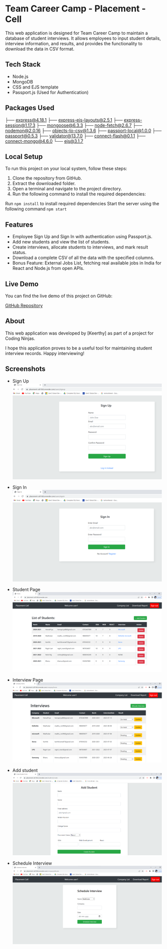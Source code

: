 # Team Career Camp - Placement - Cell

This web application is designed for Team Career Camp to maintain a database of student interviews. It allows employees to input student details, interview information, and results, and provides the functionality to download the data in CSV format.

## Tech Stack

- Node.js
- MongoDB
- CSS and EJS template
- Passport.js (Used for Authentication)

## Packages Used

├── express@4.18.1
├── express-ejs-layouts@2.5.1
├── express-session@1.17.3
├── mongoose@6.3.3
├── node-fetch@2.6.7
├── nodemon@2.0.16
├── objects-to-csv@1.3.6
├── passport-local@1.0.0
├── passport@0.5.3
├── validator@13.7.0
├── connect-flash@0.1.1
├── connect-mongo@4.6.0
└── ejs@3.1.7


## Local Setup

To run this project on your local system, follow these steps:

1. Clone the repository from GitHub.
2. Extract the downloaded folder.
3. Open a terminal and navigate to the project directory.
4. Run the following command to install the required dependencies:

  Run `npm install` to install required dependencies
  Start the server using the following command `npm start`
  
## Features

- Employee Sign Up and Sign In with authentication using Passport.js.
- Add new students and view the list of students.
- Create interviews, allocate students to interviews, and mark result status.
- Download a complete CSV of all the data with the specified columns.
- Bonus Feature: External Jobs List, fetching real available jobs in India for React and Node.js from open APIs.

## Live Demo

You can find the live demo of this project on GitHub:

[GitHub Repository](https://github.com/keerthy97/PLACEMENT_CELL_NODEJS)


## About

This web application was developed by [Keerthy] as part of a project for Coding Ninjas.

I hope this application proves to be a useful tool for maintaining student interview records. Happy interviewing!

## Screenshots

- Sign Up
  ![Sign-Up](./images/sign_up_page.png)

- Sign In
  ![Sign-In](./images/sign_in_page.png)

- Student Page
  ![Student-Page](./images/studentlist_page.png)

- Interview Page
  ![Interview-Page](./images/companylist_page.png)

- Add student
  ![Add-Student](./images/add_student_page.png)

- Schedule Interview
  ![Interview](./images/InterviewSchedule_page.png)

